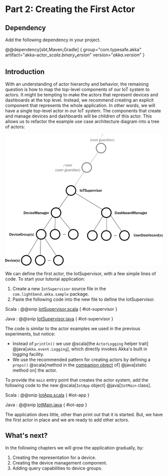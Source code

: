 # Part 2: Creating the First Actor

## Dependency

Add the following dependency in your project.

@@dependency[sbt,Maven,Gradle] {
  group="com.typesafe.akka"
  artifact="akka-actor_$scala.binary_version$"
  version="$akka.version$"
}

## Introduction

With an understanding of actor hierarchy and behavior, the remaining question is how to map the top-level components of our IoT system to actors. It might be tempting to make the actors that
represent devices and dashboards at the top level. Instead, we recommend creating an explicit component that represents the whole application. In other words, we will have a single top-level actor in our IoT system. The components that create and manage devices and dashboards will be children of this actor. This allows us to refactor the example use case architecture diagram into a tree of actors:

![actor tree diagram of the architecture](diagrams/arch_tree_diagram.png)


We can define the first actor, the IotSupervisor, with a few simple lines of code. To start your tutorial application:

1. Create a new `IotSupervisor` source file in the `com.lightbend.akka.sample` package.
1. Paste the following code into the new file to define the IotSupervisor.

Scala
:   @@snip [IotSupervisor.scala]($code$/scala/tutorial_2/IotSupervisor.scala) { #iot-supervisor }

Java
:   @@snip [IotSupervisor.java]($code$/java/jdocs/tutorial_2/IotSupervisor.java) { #iot-supervisor }

The code is similar to the actor examples we used in the previous experiments, but notice:

* Instead of `println()` we use @scala[the `ActorLogging` helper trait] @java[`akka.event.Logging`], which directly invokes Akka's built in logging facility.
* We use the recommended pattern for creating actors by defining a `props()` @scala[method in the [companion object](http://docs.scala-lang.org/tutorials/tour/singleton-objects.html#companions) of] @java[static method on] the actor.

To provide the `main` entry point that creates the actor system, add the following code to the new @scala[`IotApp` object] @java[`IotMain` class].

Scala
:   @@snip [IotApp.scala]($code$/scala/tutorial_2/IotApp.scala) { #iot-app }

Java
:   @@snip [IotMain.java]($code$/java/jdocs/tutorial_2/IotMain.java) { #iot-app }

The application does little, other than print out that it is started. But, we have the first actor in place and we are ready to add other actors.

## What's next?

In the following chapters we will grow the application gradually, by:

 1. Creating the representation for a device.
 2. Creating the device management component.
 3. Adding query capabilities to device groups.

